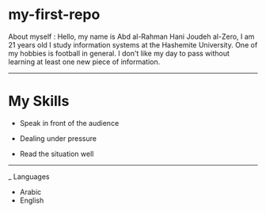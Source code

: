 # my-first-repo
About myself :
Hello, my name is Abd al-Rahman Hani Joudeh al-Zero, I am 21 years old
I study information systems at the Hashemite University. One of my hobbies is football in general. I don't like my day to pass without learning at least one new piece of information.
****
# My Skills
+ Speak in front of the audience

+ Dealing under pressure

+ Read the situation well

****
_ Languages 
* Arabic
* English

